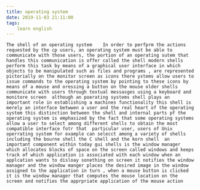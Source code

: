 ```yaml
---
title: operating system
date: 2019-11-03 21:11:00
tags:
    learn english
---
```

	The shell of an operating system	In order to perfprm the actions requested by the cp users, an operating system must be able to communicate with those users, the portion of an operating sutem that handles this communication is offer called the shell modern shells perform this task by means of a graphical user interface in which objects to be manipulated such as files and programs , are represented pictorially on the monitor screen as icons there ystems allow users to issue commands to the operating system by pointing to these icons by means of a mouse and oressing a button on the mouse older shells communicate with users through textual messasges using a keyboard and monitore screen	although an poerating systems shell plays an important role in establishing a machines functionality this shell is merely an interface betwwen a user and the real heart of the operating system this distinction between the shell and internal parts pf the operating system is emphasized by the fact that some operating systems allow a user to select among different shells to obtain the most compatible interface fotr that  particular user, users of Unix operrating system for example can selecct among a variety of shells including the bourne shell the C shell and the korn shell	an important component within today gui shells is the window manager which allocates blocks of space on the screen called windows and keeps track of which application is associated with each window when an applcation wants to disloay sonething on screen it notifies the window manager and the window manger places the desired image in the window assigned to the application in turn , when a mouse button is clicked it is the window manager that computes the mouse location on the screen and notifies the apprpriate application of the mouse action